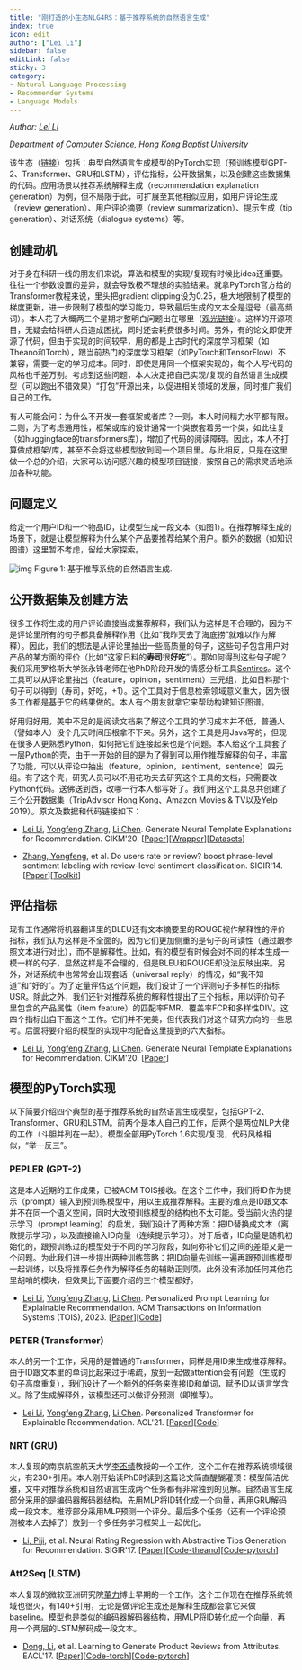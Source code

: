 ```yaml
---
title: "刚打造的小生态NLG4RS：基于推荐系统的自然语言生成"
index: true
icon: edit
author: ["Lei Li"]
sidebar: false
editLink: false
sticky: 3
category:
- Natural Language Processing
- Recommender Systems
- Language Models
---
```


*Author: [Lei LI](https://lileipisces.github.io/)*

*Department of Computer Science, Hong Kong Baptist University*

该生态（[链接](https://github.com/lileipisces/NLG4RS)）包括：典型自然语言生成模型的PyTorch实现（预训练模型GPT-2、Transformer、GRU和LSTM），评估指标，公开数据集，以及创建这些数据集的代码。应用场景以推荐系统解释生成（recommendation explanation generation）为例，但不局限于此，可扩展至其他相似应用，如用户评论生成（review generation）、用户评论摘要（review summarization）、提示生成（tip generation）、对话系统（dialogue systems）等。

## 创建动机

对于身在科研一线的朋友们来说，算法和模型的实现/复现有时候比idea还重要。往往一个参数设置的差异，就会导致极不理想的实验结果。就拿PyTorch官方给的Transformer教程来说，里头把gradient clipping设为0.25，极大地限制了模型的梯度更新，进一步限制了模型的学习能力，导致最后生成的文本全是逗号（最高频词）。本人花了大概两三个星期才整明白问题出在哪里（[观光链接](https://github.com/pytorch/examples/issues/846)）。这样的开源项目，无疑会给科研人员造成困扰，同时还会耗费很多时间。另外，有的论文即使开源了代码，但由于实现的时间较早，用的都是上古时代的深度学习框架（如Theano和Torch），跟当前热门的深度学习框架（如PyTorch和TensorFlow）不兼容，需要一定的学习成本。同时，即使是用同一个框架实现的，每个人写代码的风格也千差万别。考虑到这些问题，本人决定把自己实现/复现的自然语言生成模型（可以跑出不错效果）“打包”开源出来，以促进相关领域的发展，同时推广我们自己的工作。

有人可能会问：为什么不开发一套框架或者库？一则，本人时间精力水平都有限。二则，为了考虑通用性，框架或库的设计通常一个类嵌套着另一个类，如此往复（如huggingface的transformers库），增加了代码的阅读障碍。因此，本人不打算做成框架/库，甚至不会将这些模型放到同一个项目里。与此相反，只是在这里做一个总的介绍，大家可以访问感兴趣的模型项目链接，按照自己的需求灵活地添加各种功能。

## 问题定义

给定一个用户ID和一个物品ID，让模型生成一段文本（如图1）。在推荐解释生成的场景下，就是让模型解释为什么某个产品要推荐给某个用户。额外的数据（如知识图谱）这里暂不考虑，留给大家探索。

![img](https://picx.zhimg.com/80/v2-2d3b28cf896874a5c7858777ead4042a_1440w.png?source=d16d100b)
Figure 1: 基于推荐系统的自然语言生成.

## 公开数据集及创建方法

很多工作将生成的用户评论直接当成推荐解释，我们认为这样是不合理的，因为不是评论里所有的句子都具备解释作用（比如“我昨天去了海底捞”就难以作为解释）。因此，我们的想法是从评论里抽出一些高质量的句子，这些句子包含用户对产品的某方面的评价（比如“这家日料的**寿司**很**好吃**”）。那如何得到这些句子呢？我们采用罗格斯大学张永锋老师在他PhD阶段开发的情感分析工具[Sentires](https://github.com/evison/Sentires)。这个工具可以从评论里抽出（feature，opinion，sentiment）三元组，比如日料那个句子可以得到（寿司，好吃，+1）。这个工具对于信息检索领域意义重大，因为很多工作都是基于它的结果做的。本人有个朋友就拿它来帮助构建知识图谱。

好用归好用，美中不足的是阅读文档来了解这个工具的学习成本并不低，普通人（譬如本人）没个几天时间压根拿不下来。另外，这个工具是用Java写的，但现在很多人更熟悉Python，如何把它们连接起来也是个问题。本人给这个工具套了一层Python的壳，由于一开始的目的是为了得到可以用作推荐解释的句子，丰富了功能，可以从评论中抽出（feature，opinion，sentiment，sentence）四元组。有了这个壳，研究人员可以不用花功夫去研究这个工具的文档，只需要改Python代码。送佛送到西，改哪一行本人都写好了。我们用这个工具总共创建了三个公开数据集（TripAdvisor Hong Kong、Amazon Movies & TV以及Yelp 2019）。原文及数据和代码链接如下：

- [Lei Li](https://lileipisces.github.io/), [Yongfeng Zhang](http://yongfeng.me/), [Li Chen](https://www.comp.hkbu.edu.hk/~lichen/). Generate Neural Template Explanations for Recommendation. CIKM'20. \[[Paper](https://doi.org/10.1145/3340531.3411992)\]\[[Wrapper](https://github.com/lileipisces/Sentires-Guide)\]\[[Datasets](https://lifehkbueduhk-my.sharepoint.com/:f:/g/personal/16484134_life_hkbu_edu_hk/Eln600lqZdVBslRwNcAJL5cBarq6Mt8WzDKpkq1YCqQjfQ?e=cISb1C)\]

- [Zhang, Yongfeng](http://yongfeng.me/), et al. Do users rate or review? boost phrase-level sentiment labeling with review-level sentiment classification. SIGIR'14. \[[Paper](https://dl.acm.org/doi/10.1145/2600428.2609501)\]\[[Toolkit](https://github.com/evison/Sentires)\]

## 评估指标

现有工作通常将机器翻译里的BLEU还有文本摘要里的ROUGE视作解释性的评价指标，我们认为这样是不全面的，因为它们更加侧重的是句子的可读性（通过跟参照文本进行对比），而不是解释性。比如，有的模型有时候会对不同的样本生成一模一样的句子，显然这样是不合理的，但是BLEU和ROUGE却没法反映出来。另外，对话系统中也常常会出现套话（universal reply）的情况，如“我不知道”和“好的”。为了定量评估这个问题，我们设计了一个评测句子多样性的指标USR。除此之外，我们还针对推荐系统的解释性提出了三个指标，用以评价句子里包含的产品属性（item feature）的匹配率FMR、覆盖率FCR和多样性DIV。这四个指标出自下面这个工作。它们并不完美，但代表我们对这个研究方向的一些思考。后面将要介绍的模型的实现中均配备这里提到的六大指标。

- [Lei Li](https://lileipisces.github.io/), [Yongfeng Zhang](http://yongfeng.me/), [Li Chen](https://www.comp.hkbu.edu.hk/~lichen/). Generate Neural Template Explanations for Recommendation. CIKM'20. \[[Paper](https://doi.org/10.1145/3340531.3411992)\]

## 模型的PyTorch实现

以下简要介绍四个典型的基于推荐系统的自然语言生成模型，包括GPT-2、Transformer、GRU和LSTM。前两个是本人自己的工作，后两个是两位NLP大佬的工作（斗胆并列在一起）。模型全部用PyTorch 1.6实现/复现，代码风格相似，“举一反三”。

### PEPLER (GPT-2)

这是本人近期的工作成果，已被ACM TOIS接收。在这个工作中，我们将ID作为提示（prompt）输入到预训练模型中，用以生成推荐解释。主要的难点是ID跟文本并不在同一个语义空间，同时大改预训练模型的结构也不太可能。受当前火热的提示学习（prompt learning）的启发，我们设计了两种方案：把ID替换成文本（离散提示学习），以及直接输入ID向量（连续提示学习）。对于后者，ID向量是随机初始化的，跟预训练过的模型处于不同的学习阶段，如何弥补它们之间的差距又是一个问题。为此我们进一步提出两种训练策略：把ID向量先训练一遍再跟预训练模型一起训练，以及将推荐任务作为解释任务的辅助正则项。此外没有添加任何其他花里胡哨的模块，但效果比下面要介绍的三个模型都好。

- [Lei Li](https://lileipisces.github.io/), [Yongfeng Zhang](http://yongfeng.me/), [Li Chen](https://www.comp.hkbu.edu.hk/~lichen/). Personalized Prompt Learning for Explainable Recommendation. ACM Transactions on Information Systems (TOIS), 2023. \[[Paper](https://arxiv.org/abs/2202.07371)\]\[[Code](https://github.com/lileipisces/PEPLER)\]

### PETER (Transformer)

本人的另一个工作，采用的是普通的Transformer，同样是用ID来生成推荐解释。由于ID跟文本里的单词比起来过于稀疏，放到一起做attention会有问题（生成的句子高度重复），我们设计了一个额外的任务来连接ID和单词，赋予ID以语言学含义。除了生成解释外，该模型还可以做评分预测（即推荐）。

- [Lei Li](https://lileipisces.github.io/), [Yongfeng Zhang](http://yongfeng.me/), [Li Chen](https://www.comp.hkbu.edu.hk/~lichen/). Personalized Transformer for Explainable Recommendation. ACL'21. \[[Paper](https://dx.doi.org/10.18653/v1/2021.acl-long.383)\]\[[Code](https://github.com/lileipisces/PETER)\]

### NRT (GRU)

本人复现的南京航空航天大学[李丕绩](http://lipiji.com/)教授的一个工作。这个工作在推荐系统领域很火，有230+引用。本人刚开始读PhD时读到这篇论文简直醍醐灌顶：模型简洁优雅，文中对推荐系统和自然语言生成两个任务都有非常独到的见解。自然语言生成部分采用的是编码器解码器结构，先用MLP将ID转化成一个向量，再用GRU解码成一段文本。推荐部分采用MLP预测一个评分。最后多个任务（还有一个评论预测被本人去掉了）放到一个多任务学习框架上一起优化。

- [Li, Piji](http://lipiji.com/), et al. Neural Rating Regression with Abstractive Tips Generation for Recommendation. SIGIR'17. \[[Paper](https://dl.acm.org/doi/10.1145/3077136.3080822)\]\[[Code-theano](https://github.com/lipiji/NRT-theano)\]\[[Code-pytorch](https://github.com/lileipisces/NRT)\]

### Att2Seq (LSTM)

本人复现的微软亚洲研究院[董力](http://dong.li/)博士早期的一个工作。这个工作现在在推荐系统领域也很火，有140+引用，无论是做评论生成还是解释生成都会拿它来做baseline。模型也是类似的编码器解码器结构，用MLP将ID转化成一个向量，再用一个两层的LSTM解码成一段文本。

- [Dong, Li](http://dong.li/), et al. Learning to Generate Product Reviews from Attributes. EACL'17. \[[Paper](https://aclanthology.org/E17-1059/)\]\[[Code-torch](https://goo.gl/iWzB8P)\]\[[Code-pytorch](https://github.com/lileipisces/Att2Seq)\]